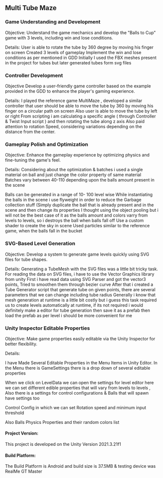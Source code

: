 ## Multi Tube Maze

### Game Understanding and Development

Objective: 
Understand the game mechanics and develop the "Balls to Cup" game with 3 levels, including win and lose conditions.

Details:
User is able to rotate the tube by 360 degree by moving his finger on screen 
Created 3 levels of gameplay
Implement the win and lose conditions as per mentioned in GDD
Initially I used the FBX meshes present in the project for tubes but later generated tubes form svg files 


### Controller Development

Objective 
Develop a user-friendly game controller based on the example provided in the GDD to enhance the player's gaming experience.

Details:
I played the reference game MultiMaze , developed a similar controller that user should be able to move the tube by 360 by moving his finger on a circular path on screen 
Also user is able to move the tube by left or right 
From scripting i am calculating a specific angle ( through Controller & Twist Input script ) and then rotating the tube along z axis 
Also paid attention to rotation Speed, considering variations depending on the distance from the center.



### Gameplay Polish and Optimization

Objective:
 Enhance the gameplay experience by optimizing physics and fine-tuning the game's feel.

Details: 
Considering about the optimization & batches i used a single material on ball and just change the color property of same material
Batches vary between 40-110 depending upon the balls amount present in the scene 

Balls can be generated in a range of 10- 100 level wise 
While instantiating the balls in the scene i use flyweight in order to reduce the Garbage collection stuff (Simply duplicate the ball that is already present and in the scene and then change its properties 
I thought using the object pooling but i will not be the best case of it as the balls amount and colors varry from levels to levels, so i destroys the ball when balls fall off
Use a custom shader to create the sky in scene 
Used particles similar to the reference game, when the balls fall in the bucket 


### SVG-Based Level Generation

Objective: 
Develop a system to generate game levels quickly using SVG files for tube shapes.

Details:
Generating a TubeMesh with the SVG files was a little bit tricky task.
For reading the data on SVG files, i have to use the Vector Graphics library from unity 
First i have read data using SVG Parser and got the vector3 points, 
Tried to smoothen them through bezier curve
After that i created a Tube Generator script that generate tube on given points, there are several parameters that we can change including tube radius 
Generally i know that mesh generation at runtime is a little bit costly but i guess this task required us to create levels automatically at runtime, if its not required i would definitely make a editor for tube generation then save it as a prefab then load the prefab as per level i should be more convenient for me 



### Unity Inspector Editable Properties

Objective:
Make game properties easily editable via the Unity Inspector for better flexibility.

Details:


I have Made Several Editable Properties in the Menu Items in Unity Editor. In the Menu there is GameSettings there is a drop down of several editable properties 

When we click on LevelData  we can open the settings for level editor here we can set different edible properties that will vary from levels to levels , Also there is a settings for control configurations & Balls that will spawn have settings too 



Control Config in which we can set Rotation speed and minimum input threshold 


Also Balls Physics Properties and their random colors list


#### Project Version:
This project is developed on the Unity Version 2021.3.21f1 

 #### Build Platform:
The Build Platform is Android and build size is 37.5MB & testing device was RealMe GT Master 


